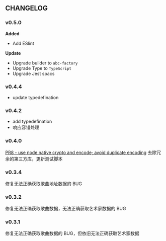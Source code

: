 
## CHANGELOG

### v0.5.0

**Added**
- Add ESlint

**Update**
- Upgrade builder to `abc-factory`
- Upgrade Type to `TypeScript`
- Upgrade Jest spacs

### v0.4.4
- update typedefination

### v0.4.2
- add typedefination
- 响应容错处理

### v0.4.0

[PR8 - use node native crypto and encode; avoid duplicate encoding](https://github.com/surmon-china/simple-netease-cloud-music/pull/8) 去除冗余的第三方库，更新测试脚本

### v0.3.4

修复无法正确获取歌曲地址数据的 BUG

### v0.3.2

修复无法正确获取歌曲数据，无法正确获取艺术家数据的 BUG

### v0.3.1

修复无法正确获取歌曲数据的 BUG，但依旧无法正确获取艺术家数据
